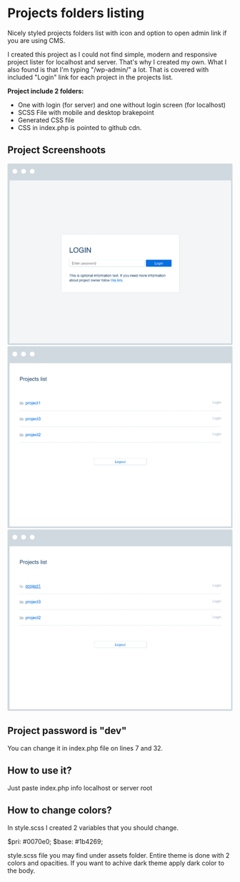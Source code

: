 # Projects folders listing
Nicely styled projects folders list with icon and option to open admin link if you are using CMS. 

I created this project as I could not find simple, modern and responsive project lister for localhost and server. That's why I created my own. What I also found is that I'm typing "/wp-admin/" a lot. That is covered with included "Login" link for each project in the projects list.

**Project include 2 folders:**
* One with login (for server) and one without login screen (for localhost)
* SCSS File with mobile and desktop brakepoint
* Generated CSS file
* CSS in index.php is pointed to github cdn.

## Project Screenshoots
![alt text](https://github.com/krstivoja/Projects-folders-listing/blob/master/Assets/Login.png "Login page")
![alt text](https://github.com/krstivoja/Projects-folders-listing/blob/master/Assets/Project.png "Projects page")
![alt text](https://github.com/krstivoja/Projects-folders-listing/blob/master/Assets/Project-hover.png "Projects page hover")


## Project password is "dev"
You can change it in index.php file on lines 7 and 32.

## How to use it?
Just paste index.php info localhost or server root

## How to change colors?
In style.scss I created 2 variables that you should change. 

$pri: #0070e0;
$base: #1b4269;

style.scss file you may find under assets folder. Entire theme is done with 2 colors and opacities. If you want to achive dark theme apply dark color to the body.
